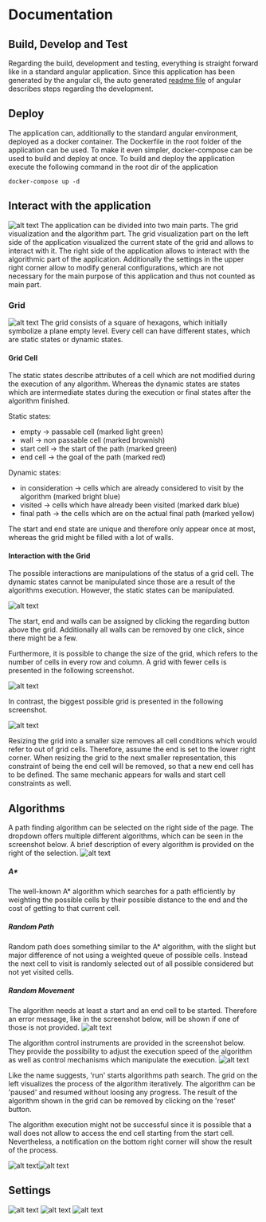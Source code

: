 # Documentation
## Build, Develop and Test
Regarding the build, development and testing, everything is straight forward like in a standard angular application. Since this application has been generated by the angular cli, the auto generated [readme file](./../PathFindingVisualizer/README.md) of angular describes steps regarding the development.

## Deploy
The application can, additionally to the standard angular environment, deployed as a docker container. The Dockerfile in the root folder of the application can be used. To make it even simpler, docker-compose can be used to build and deploy at once. To build and deploy the application execute the following command in the root dir of the application
```
docker-compose up -d
```

## Interact with the application
<a name="interaction"></a>
![alt text](./screenshots/appPreview.png "Application preview")
The application can be divided into two main parts. The grid visualization and the algorithm part. The grid visualization part on the left side of the application visualized the current state of the grid and allows to interact with it. The right side of the application allows to interact with the algorithmic part of the application. Additionally the settings in the upper right corner allow to modify general configurations, which are not necessary for the main purpose of this application and thus not counted as main part.

### Grid
![alt text](./screenshots/gridCellStates.png "All possible grid states")
The grid consists of a square of hexagons, which initially symbolize a plane empty level. Every cell can have different states, which are static states or dynamic states.
 
#### Grid Cell
The static states describe attributes of a cell which are not modified during the execution of any algorithm. Whereas the dynamic states are states which are intermediate states during the execution or final states after the algorithm finished.

Static states:
- empty -> passable cell (marked light green)
- wall -> non passable cell (marked brownish)
- start cell -> the start of the path (marked green)
- end cell -> the goal of the path (marked red)

Dynamic states:
- in consideration -> cells which are already considered to visit by the algorithm (marked bright blue) 
- visited -> cells which have already been visited (marked dark blue)
- final path -> the cells which are on the actual final path (marked yellow)

The start and end state are unique and therefore only appear once at most, whereas the grid might be filled with a lot of walls.

#### Interaction with the Grid
The possible interactions are manipulations of the status of a grid cell. The dynamic states cannot be manipulated since those are a result of the algorithms execution. However, the static states can be manipulated.

![alt text](./screenshots/graphControls.png "Graph manipulation actions")

The start, end and walls can be assigned by clicking the regarding button above the grid. Additionally all walls can be removed by one click, since there might be a few.

Furthermore, it is possible to change the size of the grid, which refers to the number of cells in every row and column. A grid with fewer cells is presented in the following screenshot.

![alt text](./screenshots/overviewGridSizeSmall.png "Overview with fewer grid cells")

In contrast, the biggest possible grid is presented in the following screenshot.

![alt text](./screenshots/overviewGridSizeBig.png "Overview with a lot of grid cells")

Resizing the grid into a smaller size removes all cell conditions which would refer to out of grid cells. Therefore, assume the end is set to the lower right corner. When resizing the grid to the next smaller representation, this constraint of being the end cell will be removed, so that a new end cell has to be defined. The same mechanic appears for walls and start cell constraints as well. 

## Algorithms
A path finding algorithm can be selected on the right side of the page. The dropdown offers multiple different algorithms, which can be seen in the screenshot below. A brief description of every algorithm is provided on the right of the selection.
![alt text](./screenshots/algorithmSelection.png "Algorithm selection dropdown") 

##### A*
The well-known A* algorithm which searches for a path efficiently by weighting the possible cells by their possible distance to the end and the cost of getting to that current cell. 

##### Random Path
Random path does something similar to the A* algorithm, with the slight but major difference of not using a weighted queue of possible cells. Instead the next cell to visit is randomly selected out of all possible considered but not yet visited cells. 
##### Random Movement

The algorithm needs at least a start and an end cell to be started. Therefore an error message, like in the screenshot below, will be shown if one of those is not provided.
![alt text](./screenshots/messageEndNotDefined.png "Error message")

The algorithm control instruments are provided in the screenshot below. They provide the possibility to adjust the execution speed of the algorithm as well as control mechanisms which manipulate the execution.
![alt text](./screenshots/algorithmControls.png "Algorithm controls")

Like the name suggests, 'run' starts algorithms path search. The grid on the left visualizes the process of the algorithm iteratively. The algorithm can be 'paused' and resumed without loosing any progress. The result of the algorithm shown in the grid can be removed by clicking on the 'reset' button.

The algorithm execution might not be successful since it is possible that a wall does not allow to access the end cell starting from the start cell. Nevertheless, a notification on the bottom right corner will show the result of the process.

![alt text](./screenshots/messageAlgorithmFinished.png "Success message")![alt text](./screenshots/messageEndUnreachable.png "End not found message")

## Settings
![alt text](./screenshots/settingsControl.png "Overview with a lot of grid cells")
![alt text](./screenshots/settingsPopUp.png "Settings popup")
![alt text](./screenshots/settingsPopUpColorSelection.png "Settings popup color selection")